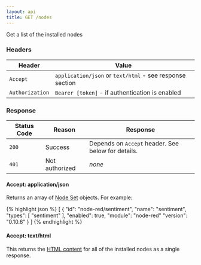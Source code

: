 ```yaml
---
layout: api
title: GET /nodes
---
```


Get a list of the installed nodes

### Headers

Header          | Value
----------------|-------
`Accept`        | `application/json` or `text/html` - see response section
`Authorization` | `Bearer [token]` - if authentication is enabled

### Response

Status Code | Reason         | Response
------------|----------------|--------------
`200`       | Success        | Depends on `Accept` header. See below for details.
`401`       | Not authorized | _none_


#### Accept: application/json

Returns an array of [Node Set](/docs/api/admin/types#node-set) objects. For
example:

{% highlight json %}
[
  {
    "id": "node-red/sentiment",
    "name": "sentiment",
    "types": [
      "sentiment"
    ],
    "enabled": true,
    "module": "node-red"
    "version": "0.10.6"
  }
]
{% endhighlight %}

#### Accept: text/html

This returns the [HTML content](/docs/creating-nodes/node-html) for
all of the installed nodes as a single response.
